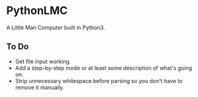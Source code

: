 # PythonLMC
A Little Man Computer built in Python3.

## To Do
+ Get file input working.
+ Add a step-by-step mode or at least some description of what's going on.
+ Strip unnecessary whitespace before parsing so you don't have to remove it manually.